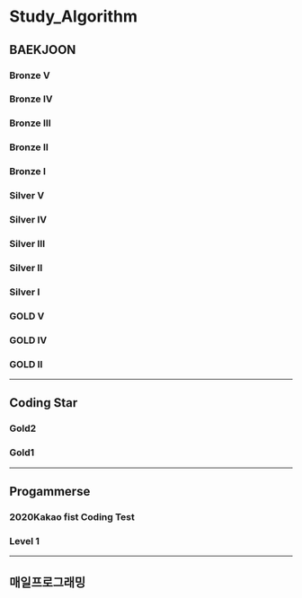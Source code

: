 # Study_Algorithm
## BAEKJOON
### Bronze Ⅴ
### Bronze Ⅳ
### Bronze Ⅲ
### Bronze Ⅱ
### Bronze Ⅰ

### Silver V
### Silver Ⅳ
### Silver Ⅲ
### Silver Ⅱ
### Silver Ⅰ

### GOLD V
### GOLD Ⅳ
### GOLD Ⅱ
---
## Coding Star
### Gold2
### Gold1

---
## Progammerse
### 2020Kakao fist Coding Test
### Level 1
---
## 매일프로그래밍
